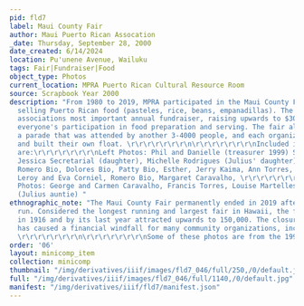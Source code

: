 ```yaml
---
pid: fld7
label: Maui County Fair
author: Maui Puerto Rican Assocation
_date: Thursday, September 28, 2000
date_created: 6/14/2024
location: Pu'unene Avenue, Wailuku
tags: Fair|Fundraiser|Food
object_type: Photos
current_location: MPRA Puerto Rican Cultural Resource Room
source: Scrapbook Year 2000
description: "From 1980 to 2019, MPRA participated in the Maui County Fair as a vendor
  selling Puerto Rican food (pasteles, rice, beans, empanadillas). The fair was the
  associations most important annual fundraiser, raising upwards to $30K, and required
  everyone's participation in food preparation and serving. The fair also featured
  a parade that was attended by another 3-4000 people, and each organization designed
  and built their own float. \r\r\r\r\r\r\r\n\r\r\r\r\r\r\r\nIncluded in these photos
  are:\r\r\r\r\r\r\r\nLeft Photos: Phil and Danielle (treasurer 1999) Secretarial,
  Jessica Secretarial (daughter), Michelle Rodrigues (Julius' daughter), Ann Gusman,
  Romero Bio, Dolores Bio, Patty Bio, Esther, Jerry Kaima, Ann Torres, Eleanor Martin,
  Leroy and Eva Corniel, Romero Bio, Margaret Caravalho, \r\r\r\r\r\r\r\n\r\r\r\r\r\r\r\nRight
  Photos: George and Carmen Caravalho, Francis Torres, Louise Martelles Galacia 'LuLu'
  (Julius auntie) "
ethnographic_note: "The Maui County Fair permanently ended in 2019 after a 97 year
  run. Considered the longest running and largest fair in Hawaii, the fair first started
  in 1916 and by its last year attracted upwards to 150,000. The closure of the fair
  has caused a financial windfall for many community organizations, including MPRA.
  \r\r\r\r\r\r\r\n\r\r\r\r\r\r\r\nSome of these photos are from the 1997 fair. "
order: '06'
layout: minicomp_item
collection: minicomp
thumbnail: "/img/derivatives/iiif/images/fld7_046/full/250,/0/default.jpg"
full: "/img/derivatives/iiif/images/fld7_046/full/1140,/0/default.jpg"
manifest: "/img/derivatives/iiif/fld7/manifest.json"
---
```

